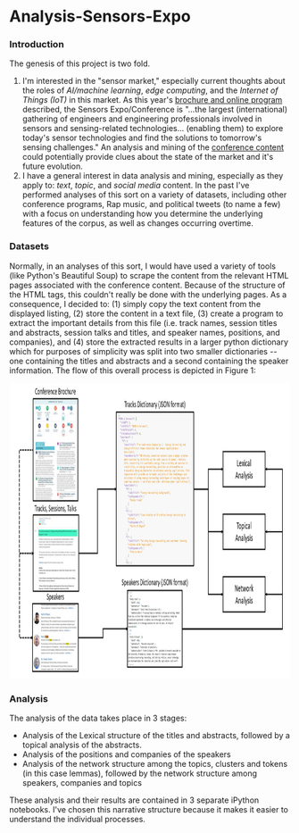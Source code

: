 # Analysis-Sensors-Expo

<h3>Introduction</h3>

The genesis of this project is two fold.  

<ol>
    <li> I'm interested in the "sensor market," especially current thoughts about the roles of <i>AI/machine learning</i>, <i>edge computing</i>, and the <i>Internet of Things (IoT)</i> in this market. As this year's <a href="https://www.sensorsexpo.com/show-overview">brochure and online program</a> described, the Sensors Expo/Conference is "...the largest (international) gathering of engineers and engineering professionals involved in sensors and sensing-related technologies... (enabling them) to explore today's sensor technologies and find the solutions to tomorrow's sensing challenges." An analysis and mining of the <a href ="https://sensorsexpoconference2018.sched.com/list/descriptions/">conference content</a> could potentially provide clues about the state of the market and it's future evolution.</li>
    <li> I have a general interest in data analysis and mining, especially as they apply to: <i>text</i>, <i>topic</i>, and <i> social media</i> content. In the past I've performed analyses of this sort on a variety of datasets, including other conference programs, Rap music, and political tweets (to name a few) with a focus on understanding how you determine the underlying features of the corpus, as well as changes occurring overtime.</li>
</ol>

<h3>Datasets</h3>

Normally, in an analyses of this sort, I would have used a variety of tools (like Python's Beautiful Soup) to scrape the content from the relevant HTML pages associated with the conference content.  Because of the structure of the HTML tags, this couldn't really be done with the underlying pages. As a consequence, I decided to: (1) simply copy the text content from the displayed listing, (2) store the content in a text file, (3) create a program to extract the important details from this file (i.e. track names, session titles and abstracts, session talks and titles, and speaker names, positions, and companies), and (4) store the extracted results in a larger python dictionary which for purposes of simplicity was split into two smaller dictionaries -- one containing the titles and abstracts and a second containing the speaker information. The flow of this overall process is depicted in Figure 1:

<img src="https://github.com/daveking63/Analysis-Sensors-Expo/blob/master/Analysis%20Processes.jpg" height=530 width=950>

<h3>Analysis</h3>

The analysis of the data takes place in 3 stages:

<ul>
    <li>Analysis of the Lexical structure of the titles and abstracts, followed by a topical analysis of the abstracts.</li>
    <li>Analysis of the positions and companies of the speakers</li>
    <li>Analysis of the network structure among the topics, clusters and tokens (in this case lemmas), followed by the network structure among speakers, companies and topics</li>
</ul>

These analysis and their results are contained in 3 separate iPython notebooks. I've chosen this narrative structure because it makes it easier to understand the individual processes.

